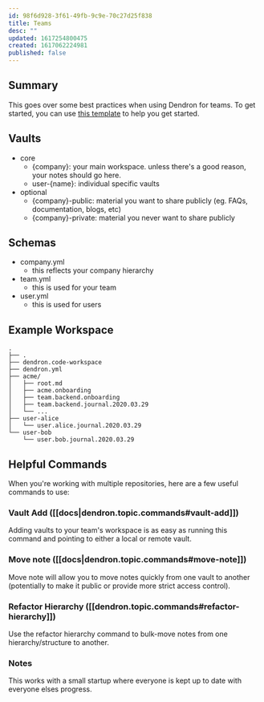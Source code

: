 ```yaml
---
id: 98f6d928-3f61-49fb-9c9e-70c27d25f838
title: Teams
desc: ""
updated: 1617254800475
created: 1617062224981
published: false
---
```


## Summary

This goes over some best practices when using Dendron for teams. To get started, you can use [this template](TODO) to help you get started.

## Vaults

- core
  - {company}: your main workspace. unless there's a good reason, your notes should go here.
  - user-{name}: individual specific vaults
- optional
  - {company}-public: material you want to share publicly (eg. FAQs, documentation, blogs, etc)
  - {company}-private: material you never want to share publicly

## Schemas

- company.yml
  - this reflects your company hierarchy
- team.yml
  - this is used for your team
- user.yml
  - this is used for users

## Example Workspace

```
.
├── .
├── dendron.code-workspace
├── dendron.yml
├── acme/
│   ├── root.md
│   ├── acme.onboarding
│   ├── team.backend.onboarding
│   ├── team.backend.journal.2020.03.29
│   └── ...
├── user-alice
│   └── user.alice.journal.2020.03.29
└── user-bob
    └── user.bob.journal.2020.03.29
```

## Helpful Commands

When you're working with multiple repositories, here are a few useful commands to use:

### Vault Add ([[docs|dendron.topic.commands#vault-add]])

Adding vaults to your team's workspace is as easy as running this command and pointing to either a local or remote vault.

### Move note ([[docs|dendron.topic.commands#move-note]])

Move note will allow you to move notes quickly from one vault to another (potentially to make it public or provide more strict access control).

### Refactor Hierarchy ([[dendron.topic.commands#refactor-hierarchy]])

Use the refactor hierarchy command to bulk-move notes from one hierarchy/structure to another.

### Notes

This works with a small startup where everyone is kept up to date with everyone elses progress.

